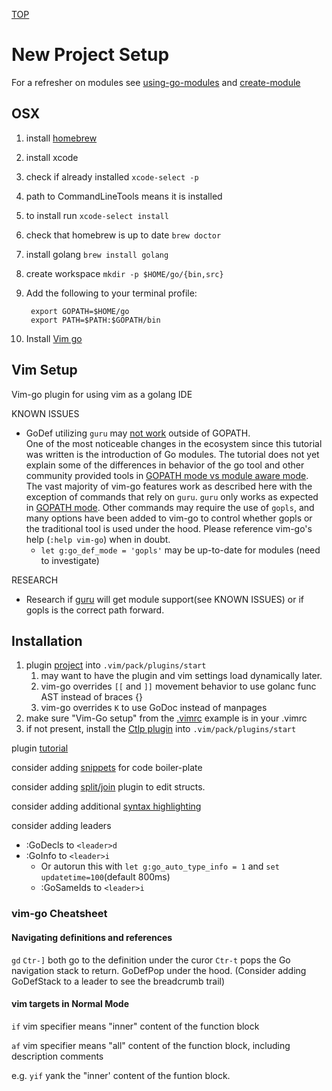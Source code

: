 [TOP](../../README.md)

# New Project Setup
For a refresher on modules see [using-go-modules](https://go.dev/blog/using-go-modules) and [create-module](https://go.dev/doc/tutorial/create-module)

## OSX
1. install [homebrew](https://brew.sh/)
1. install xcode
  1. check if already installed ```xcode-select -p```
  2. path to CommandLineTools means it is installed
  3. to install run ```xcode-select install```
1. check that homebrew is up to date ```brew doctor```
4. install golang ```brew install golang```
5. create workspace ```mkdir -p $HOME/go/{bin,src}```
6. Add the following to your terminal profile:

        export GOPATH=$HOME/go 
        export PATH=$PATH:$GOPATH/bin
7. Install [Vim go](#vim-setup)


## Vim Setup
Vim-go plugin for using vim as a golang IDE

KNOWN ISSUES
* GoDef utilizing ```guru``` may [not work](https://golang.org/cmd/go/#hdr-Module_support) outside of GOPATH.\
    One of the most noticeable changes in the ecosystem since this tutorial was written is the 
    introduction of Go modules. The tutorial does not yet explain some of the differences in 
    behavior of the go tool and other community provided tools in [GOPATH mode vs module aware 
    mode](https://golang.org/cmd/go/#hdr-Module_support). The vast majority of vim-go features 
    work as described here with the exception of 
    commands that rely on ```guru```. ```guru``` only works as expected in 
    [GOPATH mode](https://golang.org/cmd/go/#hdr-Module_support). Other commands may 
    require the use of ```gopls```, and many options have been added to vim-go to control whether gopls 
    or the traditional tool is used under the hood. Please reference vim-go's help (```:help vim-go```)
    when in doubt.
    * ```let g:go_def_mode = 'gopls'``` may be up-to-date for modules (need to investigate)

RESEARCH
* Research if [guru](https://github.com/fatih/vim-go-tutorial#guru) will get module support(see KNOWN ISSUES) or if gopls is the correct path forward. 

## Installation
1. plugin [project](https://github.com/fatih/vim-go#install) into ```.vim/pack/plugins/start```
    1. may want to have the plugin and vim settings load dynamically later. 
    2. vim-go overrides ```[[``` and ```]]``` movement behavior to use golanc func AST instead of braces {}
    3. vim-go overrides ```K``` to use GoDoc instead of manpages
3. make sure "Vim-Go setup" from the [.vimrc](../../examples/OsConfigs/Nix/.vimrc) example is in your .vimrc
4. if not present, install the [Ctlp plugin](https://github.com/ctrlpvim/ctrlp.vim) into ```.vim/pack/plugins/start``` 

plugin [tutorial](https://github.com/fatih/vim-go/wiki)

consider adding [snippets](https://github.com/fatih/vim-go-tutorial#snippets) for code boiler-plate

consider adding [split/join](https://github.com/fatih/vim-go-tutorial#struct-split-and-join) plugin to edit structs.

consider adding additional [syntax highlighting](https://github.com/fatih/vim-go-tutorial#beautify-it)

consider adding leaders
* :GoDecls to ```<leader>d```
* :GoInfo to ```<leader>i```
    * Or autorun this with ```let g:go_auto_type_info = 1``` and ```set updatetime=100```(default 800ms)
    * :GoSameIds to ```<leader>i```

### vim-go Cheatsheet
#### Navigating definitions and references
```gd``` ```Ctr-]``` both go to the definition under the curor
```Ctr-t``` pops the Go navigation stack to return. GoDefPop under the hood. (Consider adding GoDefStack to a leader to see the breadcrumb trail)

#### vim targets in Normal Mode 
```if``` vim specifier means "inner" content of the function block

```af``` vim specifier means "all" content of the function block, including description comments

e.g. ```yif``` yank the "inner' content of the funtion block.
